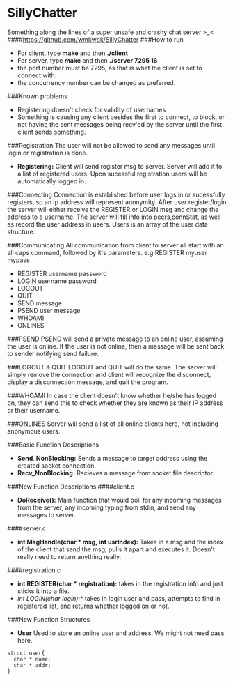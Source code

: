 # SillyChatter
Something along the lines of a super unsafe and crashy chat server >_&lt;
####https://github.com/wmkwok/SillyChatter
###How to run
- For client, type **make** and then **./client**
- For server, type **make** and then **./server 7295 16**
- the port number must be 7295, as that is what the client is set to connect with.
- the concurrency number can be changed as preferred.

###Known problems
- Registering doesn't check for validity of usernames
- Something is causing any client besides the first to connect, to block, or not having the sent messages being recv'ed by the server until the first client sends something.

###Registration
The user will not be allowed to send any messages until login or registration is done. 
- **Registering:** Client will send register msg to server. Server will add it to a list of registered users. Upon sucessful registration users will be automatically logged in.

###Connecting
Connection is established before user logs in or sucessfully registers, so an ip address will represent anonymity. After user register/login the server will either receive the REGISTER or LOGIN msg and change the address to a username. The server will fill info into peers,connStat, as well as record the user address in users. Users is an array of the user data structure.

###Communicating
All communication from client to server all start with an all caps command, followed by it's parameters.
e.g REGISTER myuser mypass
- REGISTER username password
- LOGIN username password
- LOGOUT
- QUIT
- SEND message
- PSEND user message
- WHOAMI
- ONLINES

###PSEND
PSEND will send a private message to an online user, assuming the user is online. If the user is not online, then a message will be sent back to sender notifying send failure.

###LOGOUT & QUIT
LOGOUT and QUIT will do the same. The server will simply remove the connection and client will recognize the disconnect, display a disconnection message, and quit the program.

###WHOAMI
In case the client doesn't know whether he/she has logged on, they can send this to check whether they are known as their IP address or their username.

###ONLINES
Server will send a list of all online clients here, not including anonymous users.

###Basic Function Descriptions
- **Send_NonBlocking:** Sends a message to target address using the created socket connection.
- **Recv_NonBlocking:** Recieves a message from socket file descriptor.

###New Function Descriptions
####client.c
- **DoReceive():** Main function that would poll for any incoming messages from the server, any incoming typing from stdin, and send any messages to server.

####server.c
- **int MsgHandle(char * msg, int usrIndex):** Takes in a msg and the index of the client that send the msg, pulls it apart and executes it. Doesn't really need to return anything really.

####registration.c
- **int REGISTER(char * registration):** takes in the registration info and just sticks it into a file.
- **int LOGIN(char* login):** takes in login user and pass, attempts to find in registered list, and returns whether logged on or not.

###New Function Structures
- **User** Used to store an online user and address. We might not need pass here.
```
struct user{
  char * name;
  char * addr;
}
```
